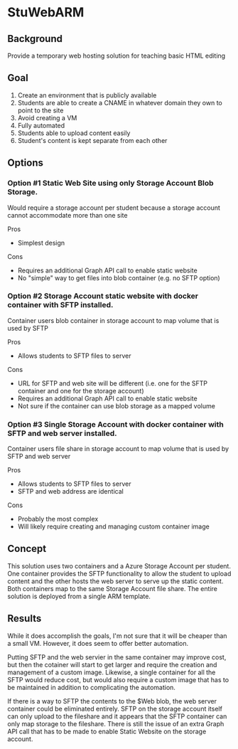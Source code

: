 # StuWebARM
## Background
Provide a temporary web hosting solution for teaching basic HTML editing

## Goal
1. Create an environment that is publicly available
2. Students are able to create a CNAME in whatever domain they own to point to the site
3. Avoid creating a VM
4. Fully automated
5. Students able to upload content easily
6. Student's content is kept separate from each other

## Options
### Option #1 Static Web Site using only Storage Account Blob Storage. 

Would require a storage account per student because a storage account cannot accommodate more than one site

Pros
- Simplest design

Cons
- Requires an additional Graph API call to enable static website
- No "simple" way to get files into blob container (e.g. no SFTP option)

### Option #2 Storage Account static website with docker container with SFTP installed. 

Container users blob container in storage account to map volume that is used by SFTP

Pros
- Allows students to SFTP files to server

Cons
- URL for SFTP and web site will be different (i.e. one for the SFTP container and one for the storage account)
- Requires an additional Graph API call to enable static website
- Not sure if the container can use blob storage as a mapped volume


### Option #3 Single Storage Account with docker container with SFTP and web server installed. 
Container users file share in storage account to map volume that is used by SFTP and web server

Pros
- Allows students to SFTP files to server
- SFTP and web address are identical

Cons
- Probably the most complex
- Will likely require creating and managing custom container image

## Concept
This solution uses two containers and a Azure Storage Account per student. One container provides the SFTP functionality to allow the student to upload content and the other hosts the web server to serve up the static content. Both containers map to the same Storage Account file share. The entire solution is deployed from a single ARM template.

## Results
While it does accomplish the goals, I'm not sure that it will be cheaper than a small VM. However, it does seem to offer better automation. 

Putting SFTP and the web servier in the same container may improve cost, but then the cotainer will start to get larger and require the creation and management of a custom image. Likewise, a single container for all the SFTP would reduce cost, but would also require a custom image that has to be maintained in addition to complicating the automation. 

If there is a way to SFTP the contents to the $Web blob, the web server container could be eliminated entirely. SFTP on the storage account itself can only upload to the fileshare and it appears that the SFTP container can only map storage to the fileshare. There is still the issue of an extra Graph API call that has to be made to enable Static Website on the storage account. 
